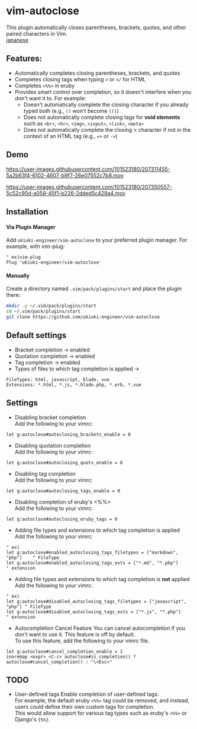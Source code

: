 # vim-autoclose
This plugin automatically closes parentheses, brackets, quotes, and other paired characters in Vim.  
[japanese](https://github.com/ukiuki-engineer/vim-autoclose/blob/master/readme_ja.md)

## Features:
- Automatically completes closing parentheses, brackets, and quotes
- Completes closing tags when typing `>` or `</` for HTML
- Completes `<%%>` in eruby
- Provides smart control over completion, so it doesn't interfere when you don't want it to. For example:
  - Doesn't automatically complete the closing character if you already typed both (e.g., `()` won't become `())`)
  - Does not automatically complete closing tags for **void elements** such as `<br>`, `<hr>`, `<img>`, `<input>`, `<link>`, `<meta>`
  - Does not automatically complete the closing > character if not in the context of an HTML tag (e.g., `=>` or `->`)

## Demo
https://user-images.githubusercontent.com/101523180/207311455-5a2b63f4-6102-4607-b9f7-26e07552c7b8.mov

https://user-images.githubusercontent.com/101523180/207350557-5c52c90d-a058-45f1-b226-2dded5c428a4.mov

## Installation
#### Via Plugin Manager
Add `ukiuki-engineer/vim-autoclose` to your preferred plugin manager.
For example, with vim-plug:
```vim
" ex)vim-plug
Plug 'ukiuki-engineer/vim-autoclose'
```
#### Manually
Create a directory named `.vim/pack/plugins/start` and place the plugin there:
```bash
mkdir -p ~/.vim/pack/plugins/start
cd ~/.vim/pack/plugins/start
git clone https://github.com/ukiuki-engineer/vim-autoclose
```

## Default settings
- Bracket completion → enabled
- Quotation completion → enabled
- Tag completion → enabled
- Types of files to which tag completion is applied
→
```
FileTypes: html, javascript, blade, vue
Extensions: *.html, *.js, *.blade.php, *.erb, *.vue
```

## Settings
- Disabling bracket completion  
Add the following to your vimrc:
```vim
let g:autoclose#autoclosing_brackets_enable = 0
```
- Disabling quotation completion  
Add the following to your vimrc:
```vim
let g:autoclose#autoclosing_quots_enable = 0
```
- Disabling tag completion  
Add the following to your vimrc:
```vim
let g:autoclose#autoclosing_tags_enable = 0
```

- Disabling completion of eruby's <%%>  
Add the following to your vimrc:
```vim
let g:autoclose#autoclosing_eruby_tags = 0
```

- Adding file types and extensions to which tag completion is applied  
Add the following to your vimrc:
```vim
" ex)
let g:autoclose#enabled_autoclosing_tags_filetypes = ["markdown", "php"]    " FileType
let g:autoclose#enabled_autoclosing_tags_exts = ["*.md", "*.php"]           " extension
```

- Adding file types and extensions to which tag completion is **not** applied  
Add the following to your vimrc:
```vim
" ex)
let g:autoclose#disabled_autoclosing_tags_filetypes = ["javascript", "php"] " FileType
let g:autoclose#disabled_autoclosing_tags_exts = ["*.js", "*.php"]          " extension
```

- Autocompletion Cancel Feature
You can cancel autocompletion if you don't want to use it. This feature is off by default.  
To use this feature, add the following to your vimrc file.
```vim
let g:autoclose#cancel_completion_enable = 1
inoremap <expr> <C-c> autoclose#is_completion() ? autoclose#cancel_completion() : "\<Esc>"
```

## TODO
- User-defined tags
Enable completion of user-defined tags.  
For example, the default eruby `<%%>` tag could be removed, and instead, users could define their own custom tags for completion.  
This would allow support for various tag types such as eruby's `<%%>` or Django's `{%%}`.
